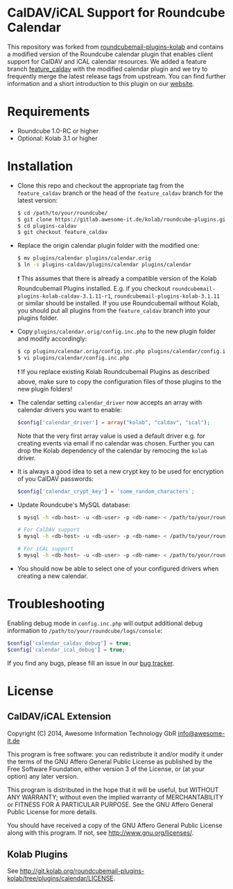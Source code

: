 CalDAV/iCAL Support for Roundcube Calendar
==========================================
This repository was forked from [roundcubemail-plugins-kolab](http://git.kolab.org/roundcubemail-plugins-kolab) and contains a modified version of the Roundcube calendar plugin that enables client support for CalDAV and iCAL calendar resources. We added a feature branch [feature_caldav](https://gitlab.awesome-it.de/kolab/roundcube-plugins/tree/feature_caldav) with the modified calendar plugin and we try to frequently merge the latest release tags from upstream. You can find further information and a short introduction to this plugin on our [website](http://awesome-it.de/2014/02/22/Kolab-CalDAV-iCAL/).

Requirements
============
* Roundcube 1.0-RC or higher
* Optional: Kolab 3.1 or higher

Installation
============
* Clone this repo and checkout the appropriate tag from the `feature_caldav` branch or the head of the `feature_caldav` branch for the latest version:

    ```bash
    $ cd /path/to/your/roundcube/
    $ git clone https://gitlab.awesome-it.de/kolab/roundcube-plugins.git plugins-caldav
    $ cd plugins-caldav 
    $ git checkout feature_caldav
    ```

* Replace the origin calendar plugin folder with the modified one:

    ```bash
    $ mv plugins/calendar plugins/calendar.orig
    $ ln -s plugins-caldav/plugins/calendar plugins/calendar
    ```


    :exclamation: This assumes that there is already a compatible version of the Kolab Roundcubemail Plugins installed. 
    E.g. if you checkout `roundcubemail-plugins-kolab-caldav-3.1.11-r1`, `roundcubemail-plugins-kolab-3.1.11` or similar should be installed.
    If you use Roundcubemail without Kolab, you should put all plugins from the `feature_caldav` branch into your plugins folder.

* Copy `plugins/calendar.orig/config.inc.php` to the new plugin folder and modify accordingly:

    ```bash
    $ cp plugins/calendar.orig/config.inc.php plugins/calendar/config.inc.php
    $ vi plugins/calendar/config.inc.php
    ```


    :exclamation: If you replace existing Kolab Roundcubemail Plugins as described above, make sure to copy the configuration files of those plugins to the new plugin folders!

* The calendar setting `calendar_driver` now accepts an array with calendar drivers you want to enable:

    ```php
    $config['calendar_driver'] = array("kolab", "caldav", "ical");
    ```

    Note that the very first array value is used a default driver e.g. for creating events via email if no calendar was chosen.
    Further you can drop the Kolab dependency of the calendar by remocing the `kolab` driver.

* It is always a good idea to set a new crypt key to be used for encryption of you CalDAV passwords:

    ```php
    $config['calendar_crypt_key'] = 'some_random_characters`;
    ```

* Update Roundcube's MySQL database:

    ```bash
    $ mysql -h <db-host> -u <db-user> -p <db-name> < /path/to/your/roundcube/plugins-caldav/plugins/calendar/drivers/database/SQL/mysql.initial.sql

    # For CalDAV support
    $ mysql -h <db-host> -u <db-user> -p <db-name> < /path/to/your/roundcube/plugins-caldav/plugins/calendar/drivers/caldav/SQL/mysql.initial.sql

    # For iCAL support
    $ mysql -h <db-host> -u <db-user> -p <db-name> < /path/to/your/roundcube/plugins-caldav/plugins/calendar/drivers/ical/SQL/mysql.initial.sql
    ```

* You should now be able to select one of your configured drivers when creating a new calendar.

Troubleshooting
===============

Enabling debug mode in `config.inc.php` will output additional debug information to `/path/to/your/roundcube/logs/console`:

```php
$config['calendar_caldav_debug'] = true;
$config['calendar_ical_debug'] = true;
```

If you find any bugs, please fill an issue in our [bug tracker](https://gitlab.awesome-it.de/kolab/roundcube-plugins/issues).

License
=======

CalDAV/iCAL Extension
---------------------

Copyright (C) 2014, Awesome Information Technology GbR <info@awesome-it.de>
 
This program is free software: you can redistribute it and/or modify
it under the terms of the GNU Affero General Public License as
published by the Free Software Foundation, either version 3 of the
License, or (at your option) any later version.
 
This program is distributed in the hope that it will be useful,
but WITHOUT ANY WARRANTY; without even the implied warranty of
MERCHANTABILITY or FITNESS FOR A PARTICULAR PURPOSE. See the
GNU Affero General Public License for more details.
 
You should have received a copy of the GNU Affero General Public License
along with this program. If not, see <http://www.gnu.org/licenses/>.

Kolab Plugins
-------------
See http://git.kolab.org/roundcubemail-plugins-kolab/tree/plugins/calendar/LICENSE.